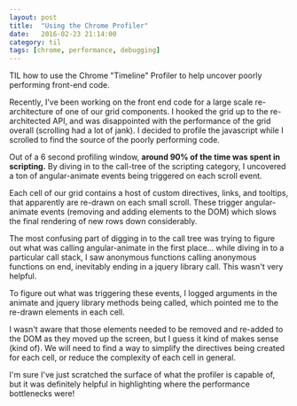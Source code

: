 ```yaml
---
layout: post
title:  "Using the Chrome Profiler"
date:   2016-02-23 21:14:00
category: til
tags: [chrome, performance, debugging]
---
```


TIL how to use the Chrome "Timeline" Profiler to help uncover poorly performing front-end code.

Recently, I've been working on the front end code for a large scale re-architecture of one of our grid components. I hooked the grid up to the re-architected API, and was disappointed with the performance of the grid overall (scrolling had a lot of jank). I decided to profile the javascript while I scrolled to  find the source of the poorly performing code.

Out of a 6 second profiling window, __around 90% of the time was spent in scripting.__ By diving in to the call-tree of the scripting category, I uncovered a ton of angular-animate events being triggered on each scroll event.

Each cell of our grid contains a host of custom directives, links, and tooltips, that apparently are re-drawn on each small scroll. These trigger angular-animate events (removing and adding elements to the DOM) which slows the final rendering of new rows down considerably.

The most confusing part of digging in to the call tree was trying to figure out what was calling angular-animate in the first place... while diving in to a particular call stack, I saw anonymous functions calling anonymous functions on end, inevitably ending in a jquery library call. This wasn't very helpful.

To figure out what was triggering these events, I logged arguments in the animate and jquery library methods being called, which pointed me to the re-drawn elements in each cell.

I wasn't aware that those elements needed to be removed and re-added to the DOM as they moved up the screen, but I guess it kind of makes sense (kind of). We will need to find a way to simplify the directives being created for each cell, or reduce the complexity of each cell in general.

I'm sure I've just scratched the surface of what the profiler is capable of, but it was definitely helpful in highlighting where the performance bottlenecks were!
